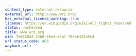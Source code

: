 ```yaml
---
content_type: external-resource
external_url: http://www.wri.org/
has_external_license_warning: true
license: https://en.wikipedia.org/wiki/All_rights_reserved
status: unchecked
title: www.wri.org
uid: 7e6826d4-23b8-46e4-a6af-784ee126a0c4
url_status_code: 403
wayback_url: ''
---
```

